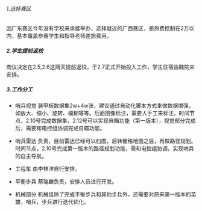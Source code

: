 ###### 1.选择赛区
因广东赛区今年没有学校来承接举办，选择就近的广西赛区，差旅费控制在2万以内，基本覆盖参赛学生和指导老师差旅费用。

##### 2.学生提前返校
商议决定在2.5,2.6这两天提前返校，于2.7正式开始投入工作，学生住宿由魏院来安排。

##### 3.工作分工

* 哨兵视觉
 装甲板数据集2w+4w张，建议通过自动化脚本方式来做数据增强，如放大、缩小、旋转、模糊等等。后面图像标注，需要人手工来标注。时间节点，2.10号完成数据集，2.12号可以实现自瞄功能（第一版本），视觉部分完成后，需要和电控组协调完成自瞄功能。

* 哨兵雷达
  负责，目前雷达已经可以扫图，后转栅格地图之后，再做路径规划。时间节点，2.10号完成第一版本的路径规划功能，需和电控组协调，实现哨兵的自主导航。

* 工程车
  由李林洋自行安排。

* 平衡步兵
  蔡瑞麟负责，安排人员进行开发。

* 机械部分
机械组除了完成平衡步兵和其他步兵外，还需要对原来第一版本的英雄，哨兵，步兵进行迭代优化。
  


